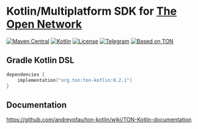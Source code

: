 # Kotlin/Multiplatform SDK for [The Open Network](https://ton.org)

[![Maven Central][maven-central-svg]][maven-central]
[![Kotlin][kotlin-svg]][kotlin]
[![License][license-svg]][license]
[![Telegram][telegram-svg]][telegram]
[![Based on TON][ton-svg]][ton]


## Gradle Kotlin DSL

```kotlin
dependencies {
    implementation("org.ton:ton-kotlin:0.2.1")
}
```

## Documentation

https://github.com/andreypfau/ton-kotlin/wiki/TON-Kotlin-documentation

<!-- Badges -->

[maven-central]: https://search.maven.org/artifact/io.github.andreypfau/org.ton/ton-kotlin/0.2.1/pom

[license]: LICENSE
[kotlin]: http://kotlinlang.org
[ton]: https://ton.org
[telegram]: https://t.me/tonkotlin

[maven-central-svg]: https://img.shields.io/maven-central/v/org.ton/ton-kotlin?color=blue
[kotlin-svg]: https://img.shields.io/badge/Kotlin-1.7.22-blue.svg?logo=kotlin
[telegram-svg]: https://img.shields.io/badge/Telegram-join%20chat-blue.svg?logo=telegram
[ton-svg]: https://img.shields.io/badge/Based%20on-TON-blue
[license-svg]: https://img.shields.io/github/license/andreypfau/ton-kotlin?color=blue

